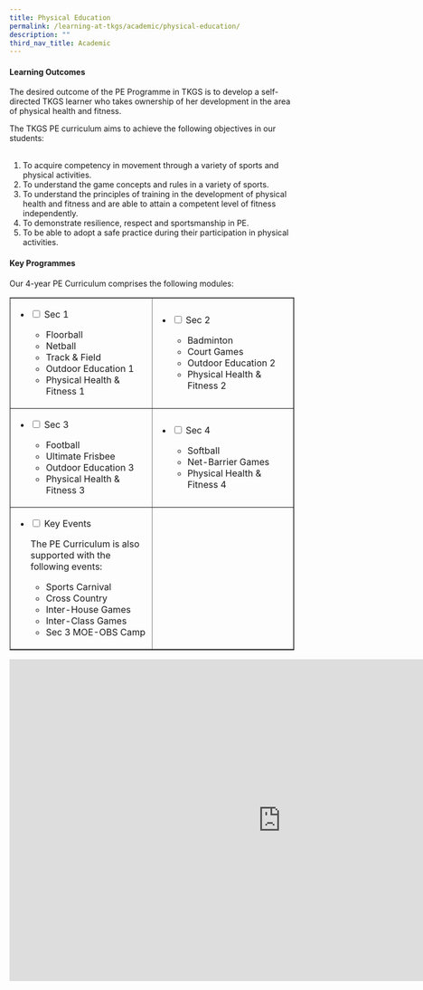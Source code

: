 ```yaml
---
title: Physical Education
permalink: /learning-at-tkgs/academic/physical-education/
description: ""
third_nav_title: Academic
---
```

<h4><strong>Learning Outcomes</strong></h4>
<p>The desired outcome of the PE Programme in TKGS is to develop a self-directed TKGS learner who takes ownership of her development in the area of physical health and fitness.</p>
<p>The TKGS PE curriculum aims to achieve the following objectives in our students:<br /><br /></p>
<ol>
<li>To acquire competency in movement through a variety of sports and physical activities.</li>
<li>To understand the game concepts and rules in a variety of sports.</li>
<li>To understand the principles of training in the development of physical health and fitness and are able to attain a competent level of fitness independently.</li>
<li>To demonstrate resilience, respect and sportsmanship in PE.</li>
<li>To be able to adopt a safe practice during their participation in physical activities.</li>
</ol>
<h4><strong>Key Programmes</strong></h4>
<p>Our 4-year PE Curriculum comprises the following modules:</p>
<table style="border-collapse: collapse; width: 100%;" border="1">
<tbody>
<tr>
<td style="width: 50%;">
<ul class="jekyllcodex_accordion">
<li><input id="accordion1" type="checkbox" /> <label for="accordion1">Sec 1</label>
<div>
<ul>
<li>Floorball</li>
<li>Netball</li>
<li>Track &amp; Field</li>
<li>Outdoor Education 1</li>
<li>Physical Health &amp; Fitness 1</li>
</ul>
</div>
</li>
</ul>	
</td>
<td style="width: 50%;">
<ul class="jekyllcodex_accordion">
<li><input id="accordion2" type="checkbox" /> <label for="accordion2">Sec 2</label>
<div>
<ul>
<li>Badminton</li>
<li>Court Games</li>
<li>Outdoor Education 2</li>
<li>Physical Health &amp; Fitness 2</li>
</ul>
</div>
</li>
</ul>	
</td>
</tr>
<tr>
<td style="width: 50%;">
<ul class="jekyllcodex_accordion">
<li><input id="accordion3" type="checkbox" /> <label for="accordion3">Sec 3</label>
<div>
<ul>
<li>Football</li>
<li>Ultimate Frisbee</li>
<li>Outdoor Education 3</li>
<li>Physical Health &amp; Fitness 3</li>
</ul>
</div>
</li>
</ul>		
</td>
<td style="width: 50%;">
<ul class="jekyllcodex_accordion">
<li><input id="accordion4" type="checkbox" /> <label for="accordion4">Sec 4</label>
<div>
<ul>
<li>Softball</li>
<li>Net-Barrier Games</li>
<li>Physical Health &amp; Fitness 4</li>
</ul>
</div>
</li>
</ul>		
</td>
</tr>
<tr>
<td style="width: 50%;">
<ul class="jekyllcodex_accordion">
<li><input id="accordion5" type="checkbox" /> <label for="accordion5">Key Events</label>
<div>
<p>The PE Curriculum is also supported with the following events:</p>
<ul>
<li>Sports Carnival</li>
<li>Cross Country</li>
<li>Inter-House Games</li>
<li>Inter-Class Games</li>
<li>Sec 3 MOE-OBS Camp</li>
</ul>
</div>
</li>
</ul>		
</td>
<td style="width: 50%;">&nbsp;</td>
</tr>
</tbody>
</table>
<iframe src="https://docs.google.com/presentation/d/e/2PACX-1vTOdBELJJBZMO-7lH_qkwZOamDm2iZF6AmtWucqPNpNpZGMXFDgLMiMkbRSRAEVKBETBpYJV-x-oK3A/embed?start=false&loop=false&delayms=10000" frameborder="0" width="960" height="569" allowfullscreen="true"></iframe>